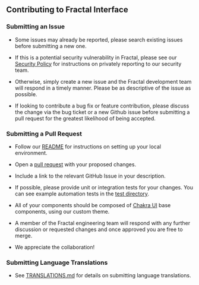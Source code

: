 ## Contributing to Fractal Interface

### Submitting an Issue

- Some issues may already be reported, please search existing issues before submitting a new one.

- If this is a potential security vulnerability in Fractal, please see our [Security Policy](https://github.com/decent-dao/fractal-interface/blob/HEAD/SECURITY.md) for instructions on privately reporting to our security team.

- Otherwise, simply create a new issue and the Fractal development team will respond in a timely manner. Please be as descriptive of the issue as possible.

- If looking to contribute a bug fix or feature contribution, please discuss the change via the bug ticket or a new Github issue before submitting a pull request for the greatest likelihood of being accepted.

### Submitting a Pull Request

- Follow our [README](https://github.com/decent-dao/fractal-interface/blob/HEAD/README.md) for instructions on setting up your local environment.

- Open a [pull request](https://docs.github.com/en/pull-requests/collaborating-with-pull-requests/proposing-changes-to-your-work-with-pull-requests/creating-a-pull-request) with your proposed changes.

- Include a link to the relevant GitHub Issue in your description.

- If possible, please provide unit or integration tests for your changes. You can see example
  automation tests in the [test directory](https://github.com/decent-dao/fractal-interface/tree/HEAD/tests).
  
- All of your components should be composed of [Chakra UI](https://chakra-ui.com/) base components, using our custom theme.

- A member of the Fractal engineering team will respond with any further discussion or requested changes and once approved
  you are free to merge.
  
- We appreciate the collaboration!

### Submitting Language Translations

- See [TRANSLATIONS.md](./TRANSLATIONS.md) for details on submitting language translations.
